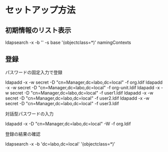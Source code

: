 # セットアップ方法


## 初期情報のリスト表示

ldapsearch -x -b '' -s base '(objectclass=*)' namingContexts



## 登録

パスワードの固定入力で登録

ldapadd -x -w secret -D "cn=Manager,dc=labo,dc=local" -f org.ldif
ldapadd -x -w secret -D "cn=Manager,dc=labo,dc=local" -f org-unit.ldif
ldapadd -x -w secret -D "cn=Manager,dc=labo,dc=local" -f user1.ldif 
ldapadd -x -w secret -D "cn=Manager,dc=labo,dc=local" -f user2.ldif
ldapadd -x -w secret -D "cn=Manager,dc=labo,dc=local" -f user3.ldif  


対話型パスワードの入力

ldapadd -x -D "cn=Manager,dc=labo,dc=local" -W -f org.ldif



登録の結果の確認

ldapsearch -x -b 'dc=labo,dc=local' '(objectclass=*)'




